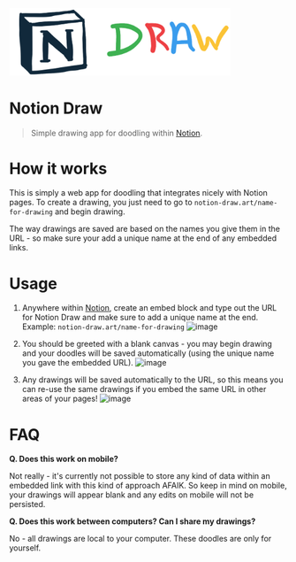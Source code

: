 <img width="400" src="public/transparent-title.png" />

# Notion Draw

> Simple drawing app for doodling within [Notion](https://www.notion.so/product).

# How it works

This is simply a web app for doodling that integrates nicely with Notion pages. To create a drawing, you just need to go to `notion-draw.art/name-for-drawing` and begin drawing.

The way drawings are saved are based on the names you give them in the URL - so make sure your add a unique name at the end of any embedded links.

# Usage

1. Anywhere within [Notion](https://www.notion.so/product), create an embed block and type out the URL for Notion Draw and make sure to add a unique name at the end.
   Example: `notion-draw.art/name-for-drawing`
   <img width="731" alt="image" src="https://user-images.githubusercontent.com/10540865/162068784-1cd98082-f581-44a6-8e99-0e48fedd3516.png">

2. You should be greeted with a blank canvas - you may begin drawing and your doodles will be saved automatically (using the unique name you gave the embedded URL).
   <img width="732" alt="image" src="https://user-images.githubusercontent.com/10540865/162069000-27a26c3d-b6ce-4953-930f-ce62e41bcdc8.png">

3. Any drawings will be saved automatically to the URL, so this means you can re-use the same drawings if you embed the same URL in other areas of your pages!
   <img width="732" alt="image" src="https://user-images.githubusercontent.com/10540865/162069707-5e88e956-9b9b-4469-8976-00310ef4281c.png">

# FAQ

**Q. Does this work on mobile?**

Not really - it's currently not possible to store any kind of data within an embedded link with this kind of approach AFAIK. So keep in mind on mobile, your drawings will appear blank and any edits on mobile will not be persisted.

**Q. Does this work between computers? Can I share my drawings?**

No - all drawings are local to your computer. These doodles are only for yourself.
